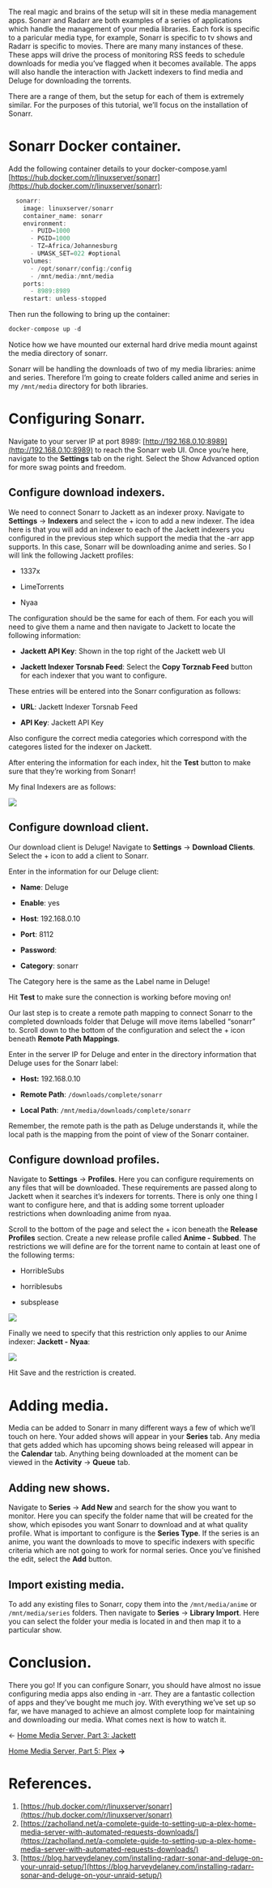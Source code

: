 The real magic and brains of the setup will sit in these media management apps. Sonarr and Radarr are both examples of a series of applications which handle the management of your media libraries. Each fork is specific to a paricular media type, for example, Sonarr is specific to tv shows and Radarr is specific to movies. There are many many instances of these. These apps will drive the process of monitoring RSS feeds to schedule downloads for media you’ve flagged when it becomes available. The apps will also handle the interaction with Jackett indexers to find media and Deluge for downloading the torrents.

There are a range of them, but the setup for each of them is extremely similar. For the purposes of this tutorial, we’ll focus on the installation of Sonarr.

<!-- Table of Contents -->

Sonarr Docker container.
========================

Add the following container details to your docker-compose.yaml [https://hub.docker.com/r/linuxserver/sonarr](https://hub.docker.com/r/linuxserver/sonarr):

```java
  sonarr:
    image: linuxserver/sonarr
    container_name: sonarr
    environment:
      - PUID=1000
      - PGID=1000
      - TZ=Africa/Johannesburg
      - UMASK_SET=022 #optional
    volumes:
      - /opt/sonarr/config:/config
      - /mnt/media:/mnt/media
    ports:
      - 8989:8989
    restart: unless-stopped
```

Then run the following to bring up the container:

```java
docker-compose up -d
```

Notice how we have mounted our external hard drive media mount against the media directory of sonarr.

Sonarr will be handling the downloads of two of my media libraries: anime and series. Therefore I’m going to create folders called anime and series in my `/mnt/media` directory for both libraries.

Configuring Sonarr.
===================

Navigate to your server IP at port 8989: [http://192.168.0.10:8989](http://192.168.0.10:8989) to reach the Sonarr web UI. Once you’re here, navigate to the **Settings** tab on the right. Select the Show Advanced option for more swag points and freedom.

Configure download indexers.
----------------------------

We need to connect Sonarr to Jackett as an indexer proxy. Navigate to **Settings** → **Indexers** and select the + icon to add a new indexer. The idea here is that you will add an indexer to each of the Jackett indexers you configured in the previous step which support the media that the -arr app supports. In this case, Sonarr will be downloading anime and series. So I will link the following Jackett profiles:

*   1337x
    
*   LimeTorrents
    
*   Nyaa
    

The configuration should be the same for each of them. For each you will need to give them a name and then navigate to Jackett to locate the following information:

*   **Jackett API Key**: Shown in the top right of the Jackett web UI
    
*   **Jackett Indexer Torsnab Feed**: Select the **Copy Torznab Feed** button for each indexer that you want to configure.
    

These entries will be entered into the Sonarr configuration as follows:

*   **URL**: Jackett Indexer Torsnab Feed
    
*   **API Key**: Jackett API Key
    

Also configure the correct media categories which correspond with the categores listed for the indexer on Jackett.

After entering the information for each index, hit the **Test** button to make sure that they’re working from Sonarr!

My final Indexers are as follows:

![](attachments/16744589/17465442.png)

Configure download client.
--------------------------

Our download client is Deluge! Navigate to **Settings** → **Download Clients**. Select the + icon to add a client to Sonarr.

Enter in the information for our Deluge client:

*   **Name**: Deluge
    
*   **Enable**: yes
    
*   **Host**: 192.168.0.10
    
*   **Port**: 8112
    
*   **Password**: <the password you configured for deluge>
    
*   **Category**: sonarr
    

The Category here is the same as the Label name in Deluge!

Hit **Test** to make sure the connection is working before moving on!

Our last step is to create a remote path mapping to connect Sonarr to the completed downloads folder that Deluge will move items labelled “sonarr” to. Scroll down to the bottom of the configuration and select the + icon beneath **Remote Path Mappings**.

Enter in the server IP for Deluge and enter in the directory information that Deluge uses for the Sonarr label:

*   **Host:** 192.168.0.10
    
*   **Remote Path**: `/downloads/complete/sonarr`
    
*   **Local Path**: `/mnt/media/downloads/complete/sonarr`
    

Remember, the remote path is the path as Deluge understands it, while the local path is the mapping from the point of view of the Sonarr container.

Configure download profiles.
----------------------------

Navigate to **Settings** → **Profiles**. Here you can configure requirements on any files that will be downloaded. These requirements are passed along to Jackett when it searches it’s indexers for torrents. There is only one thing I want to configure here, and that is adding some torrent uploader restrictions when downloading anime from nyaa.

Scroll to the bottom of the page and select the + icon beneath the **Release Profiles** section. Create a new release profile called **Anime - Subbed**. The restrictions we will define are for the torrent name to contain at least one of the following terms:

*   HorribleSubs
    
*   horriblesubs
    
*   subsplease
    

![](attachments/16744589/17334369.png)

Finally we need to specify that this restriction only applies to our Anime indexer: **Jackett -** **Nyaa**:

![](attachments/16744589/17334375.png)

Hit Save and the restriction is created.

Adding media.
=============

Media can be added to Sonarr in many different ways a few of which we’ll touch on here. Your added shows will appear in your **Series** tab. Any media that gets added which has upcoming shows being released will appear in the **Calendar** tab. Anything being downloaded at the moment can be viewed in the **Activity** → **Queue** tab.

Adding new shows.
-----------------

Navigate to **Series** → **Add New** and search for the show you want to monitor. Here you can specify the folder name that will be created for the show, which episodes you want Sonarr to download and at what quality profile. What is important to configure is the **Series Type**. If the series is an anime, you want the downloads to move to specific indexers with specific criteria which are not going to work for normal series. Once you’ve finished the edit, select the **Add** button.

Import existing media.
----------------------

To add any existing files to Sonarr, copy them into the `/mnt/media/anime` or `/mnt/media/series` folders. Then navigate to **Series** → **Library Import**. Here you can select the folder your media is located in and then map it to a particular show.

Conclusion.
===========

There you go! If you can configure Sonarr, you should have almost no issue configuring media apps also ending in -arr. They are a fantastic collection of apps and they’ve bought me much joy. With everything we’ve set up so far, we have managed to achieve an almost complete loop for maintaining and downloading our media. What comes next is how to watch it.

← [Home Media Server, Part 3: Jackett](16809985.html)

[Home Media Server, Part 5: Plex](16744730.html) **→**

References.
===========

1. [https://hub.docker.com/r/linuxserver/sonarr](https://hub.docker.com/r/linuxserver/sonarr)
2. [https://zacholland.net/a-complete-guide-to-setting-up-a-plex-home-media-server-with-automated-requests-downloads/](https://zacholland.net/a-complete-guide-to-setting-up-a-plex-home-media-server-with-automated-requests-downloads/)
3. [https://blog.harveydelaney.com/installing-radarr-sonar-and-deluge-on-your-unraid-setup/](https://blog.harveydelaney.com/installing-radarr-sonar-and-deluge-on-your-unraid-setup/)